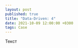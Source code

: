 ```yaml
---
layout: post
published: true
title: "Data-Driven: 4"
date: 2021-10-09 12:00:00 +0300
tags: Case
---
```


Текст
